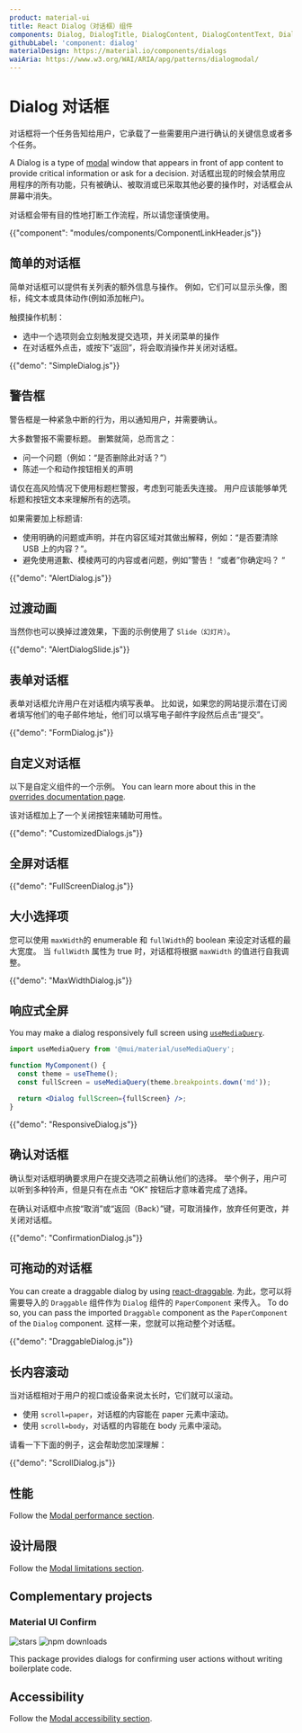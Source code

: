 ```yaml
---
product: material-ui
title: React Dialog（对话框）组件
components: Dialog, DialogTitle, DialogContent, DialogContentText, DialogActions, Slide
githubLabel: 'component: dialog'
materialDesign: https://material.io/components/dialogs
waiAria: https://www.w3.org/WAI/ARIA/apg/patterns/dialogmodal/
---
```


# Dialog 对话框

<p class="description">对话框将一个任务告知给用户，它承载了一些需要用户进行确认的关键信息或者多个任务。</p>

A Dialog is a type of [modal](/material-ui/react-modal/) window that appears in front of app content to provide critical information or ask for a decision. 对话框出现的时候会禁用应用程序的所有功能，只有被确认、被取消或已采取其他必要的操作时，对话框会从屏幕中消失。

对话框会带有目的性地打断工作流程，所以请您谨慎使用。

{{"component": "modules/components/ComponentLinkHeader.js"}}

## 简单的对话框

简单对话框可以提供有关列表的额外信息与操作。 例如，它们可以显示头像，图标，纯文本或具体动作(例如添加帐户)。

触摸操作机制：

- 选中一个选项则会立刻触发提交选项，并关闭菜单的操作
- 在对话框外点击，或按下“返回”，将会取消操作并关闭对话框。

{{"demo": "SimpleDialog.js"}}

## 警告框

警告框是一种紧急中断的行为，用以通知用户，并需要确认。

大多数警报不需要标题。 删繁就简，总而言之：

- 问一个问题（例如：“是否删除此对话？”）
- 陈述一个和动作按钮相关的声明

请仅在高风险情况下使用标题栏警报，考虑到可能丢失连接。 用户应该能够单凭标题和按钮文本来理解所有的选项。

如果需要加上标题请:

- 使用明确的问题或声明，并在内容区域对其做出解释，例如：“是否要清除 USB 上的内容？”。
- 避免使用道歉、模棱两可的内容或者问题，例如”警告！ “或者”你确定吗？ “

{{"demo": "AlertDialog.js"}}

## 过渡动画

当然你也可以换掉过渡效果，下面的示例使用了 `Slide（幻灯片）`。

{{"demo": "AlertDialogSlide.js"}}

## 表单对话框

表单对话框允许用户在对话框内填写表单。 比如说，如果您的网站提示潜在订阅者填写他们的电子邮件地址，他们可以填写电子邮件字段然后点击“提交”。

{{"demo": "FormDialog.js"}}

## 自定义对话框

以下是自定义组件的一个示例。 You can learn more about this in the [overrides documentation page](/material-ui/customization/how-to-customize/).

该对话框加上了一个关闭按钮来辅助可用性。

{{"demo": "CustomizedDialogs.js"}}

## 全屏对话框

{{"demo": "FullScreenDialog.js"}}

## 大小选择项

您可以使用 `maxWidth`的 enumerable 和 `fullWidth`的 boolean 来设定对话框的最大宽度。 当 `fullWidth` 属性为 true 时，对话框将根据 `maxWidth` 的值进行自我调整。

{{"demo": "MaxWidthDialog.js"}}

## 响应式全屏

You may make a dialog responsively full screen using [`useMediaQuery`](/material-ui/react-use-media-query/#usemediaquery).

```jsx
import useMediaQuery from '@mui/material/useMediaQuery';

function MyComponent() {
  const theme = useTheme();
  const fullScreen = useMediaQuery(theme.breakpoints.down('md'));

  return <Dialog fullScreen={fullScreen} />;
}
```

{{"demo": "ResponsiveDialog.js"}}

## 确认对话框

确认型对话框明确要求用户在提交选项之前确认他们的选择。 举个例子，用户可以听到多种铃声，但是只有在点击 “OK” 按钮后才意味着完成了选择。

在确认对话框中点按“取消”或“返回（Back）”键，可取消操作，放弃任何更改，并关闭对话框。

{{"demo": "ConfirmationDialog.js"}}

## 可拖动的对话框

You can create a draggable dialog by using [react-draggable](https://github.com/react-grid-layout/react-draggable). 为此，您可以将需要导入的 `Draggable` 组件作为 `Dialog` 组件的 `PaperComponent` 来传入。 To do so, you can pass the imported `Draggable` component as the `PaperComponent` of the `Dialog` component. 这样一来，您就可以拖动整个对话框。

{{"demo": "DraggableDialog.js"}}

## 长内容滚动

当对话框相对于用户的视口或设备来说太长时，它们就可以滚动。

- 使用 `scroll=paper`，对话框的内容能在 paper 元素中滚动。
- 使用 `scroll=body`，对话框的内容能在 body 元素中滚动。

请看一下下面的例子，这会帮助您加深理解：

{{"demo": "ScrollDialog.js"}}

## 性能

Follow the [Modal performance section](/material-ui/react-modal/#performance).

## 设计局限

Follow the [Modal limitations section](/material-ui/react-modal/#limitations).

## Complementary projects

### Material UI Confirm

![stars](https://img.shields.io/github/stars/jonatanklosko/material-ui-confirm) ![npm downloads](https://img.shields.io/npm/dm/material-ui-confirm.svg)

This package provides dialogs for confirming user actions without writing boilerplate code.

## Accessibility

Follow the [Modal accessibility section](/material-ui/react-modal/#accessibility).
